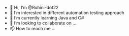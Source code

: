 - 👋 Hi, I’m @Rohini-dot22
- 👀 I’m interested in different automation testing approach
- 🌱 I’m currently learning Java and C#
- 💞️ I’m looking to collaborate on ...
- 📫 How to reach me ...

<!---
Rohini-dot22/Rohini-dot22 is a ✨ special ✨ repository because its `README.md` (this file) appears on your GitHub profile.
You can click the Preview link to take a look at your changes.
--->

